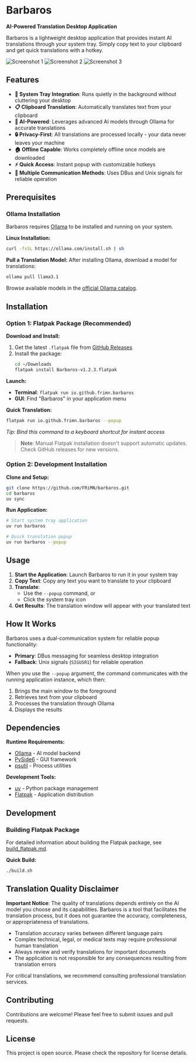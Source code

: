 # Barbaros

**AI-Powered Translation Desktop Application**

Barbaros is a lightweight desktop application that provides instant AI translations through your system tray. Simply copy text to your clipboard and get quick translations with a hotkey.

![Screenshot 1](docs/img/window-1.png)
![Screenshot 2](docs/img/window_translation_process.png)
![Screenshot 3](docs/img/window-2.png)

## Features

- **🚀 System Tray Integration**: Runs quietly in the background without cluttering your desktop
- **📋 Clipboard Translation**: Automatically translates text from your clipboard
- **🤖 AI-Powered**: Leverages advanced AI models through Ollama for accurate translations
- **🔒 Privacy-First**: All translations are processed locally - your data never leaves your machine
- **🏠 Offline Capable**: Works completely offline once models are downloaded
- **⚡ Quick Access**: Instant popup with customizable hotkeys
- **🔄 Multiple Communication Methods**: Uses DBus and Unix signals for reliable operation

## Prerequisites

### Ollama Installation

Barbaros requires [Ollama](https://ollama.ai/) to be installed and running on your system.

**Linux Installation:**
```bash
curl -fsSL https://ollama.com/install.sh | sh
```

**Pull a Translation Model:**
After installing Ollama, download a model for translations:
```bash
ollama pull llama3.1
```

Browse available models in the [official Ollama catalog](https://ollama.com/search).

## Installation

### Option 1: Flatpak Package (Recommended)

**Download and Install:**
1. Get the latest `.flatpak` file from [GitHub Releases](https://github.com/FRiMN/barbaros/releases)
2. Install the package:
   ```bash
   cd ~/Downloads
   flatpak install Barbaros-v1.2.3.flatpak
   ```

**Launch:**
- **Terminal**: `flatpak run io.github.frimn.barbaros`
- **GUI**: Find "Barbaros" in your application menu

**Quick Translation:**
```bash
flatpak run io.github.frimn.barbaros --popup
```
*Tip: Bind this command to a keyboard shortcut for instant access*

> **Note**: Manual Flatpak installation doesn't support automatic updates. Check GitHub releases for new versions.

### Option 2: Development Installation

**Clone and Setup:**
```bash
git clone https://github.com/FRiMN/barbaros.git
cd barbaros
uv sync
```

**Run Application:**
```bash
# Start system tray application
uv run barbaros

# Quick translation popup
uv run barbaros --popup
```

## Usage

1. **Start the Application**: Launch Barbaros to run it in your system tray
2. **Copy Text**: Copy any text you want to translate to your clipboard
3. **Translate**: 
   - Use the `--popup` command, or
   - Click the system tray icon
4. **Get Results**: The translation window will appear with your translated text

## How It Works

Barbaros uses a dual-communication system for reliable popup functionality:

- **Primary**: DBus messaging for seamless desktop integration
- **Fallback**: Unix signals (`SIGUSR1`) for reliable operation

When you use the `--popup` argument, the command communicates with the running application instance, which then:
1. Brings the main window to the foreground
2. Retrieves text from your clipboard
3. Processes the translation through Ollama
4. Displays the results

## Dependencies

**Runtime Requirements:**
- [Ollama](https://ollama.ai/) - AI model backend
- [PySide6](https://www.qt.io/qt-for-python) - GUI framework
- [psutil](https://github.com/giampaolo/psutil) - Process utilities

**Development Tools:**
- [uv](https://docs.astral.sh/uv/) - Python package management
- [Flatpak](https://flatpak.org/) - Application distribution

## Development

### Building Flatpak Package

For detailed information about building the Flatpak package, see [build_flatpak.md](docs/build_flatpak.md).

**Quick Build:**
```bash
./build.sh
```

## Translation Quality Disclaimer

**Important Notice**: The quality of translations depends entirely on the AI model you choose and its capabilities. Barbaros is a tool that facilitates the translation process, but it does not guarantee the accuracy, completeness, or appropriateness of translations.

- Translation accuracy varies between different language pairs
- Complex technical, legal, or medical texts may require professional human translation
- Always review and verify translations for important documents
- The application is not responsible for any consequences resulting from translation errors

For critical translations, we recommend consulting professional translation services.

## Contributing

Contributions are welcome! Please feel free to submit issues and pull requests.

## License

This project is open source. Please check the repository for license details.